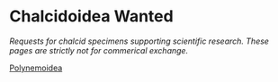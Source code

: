 
# Chalcidoidea Wanted

_Requests for chalcid specimens supporting scientific research._ *These pages are strictly not for commerical exchange.*

[Polynemoidea](not_found/polynemoidea)
